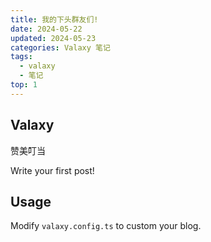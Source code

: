 ```yaml
---
title: 我的下头群友们!
date: 2024-05-22
updated: 2024-05-23
categories: Valaxy 笔记
tags:
  - valaxy
  - 笔记
top: 1
---
```


## Valaxy

赞美叮当

Write your first post!

## Usage

Modify `valaxy.config.ts` to custom your blog.
